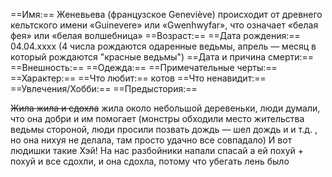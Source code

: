 ==Имя:== Женевьева (французское Geneviève) происходит от древнего кельтского имени «Guinevere» или «Gwenhwyfar», что означает «белая фея» или «белая волшебница» 
==Возраст:== 
==Дата рождения:== 04.04.xxxx 
(4 числа рождаются одаренные ведьмы, апрель — месяц в который рождаются "красные ведьмы")
==Дата и причина смерти:== 
==Внешность:==
==Одежда:==
==Примечательные черты:==
==Характер:==
==Что любит:== котов
==Что ненавидит:== 
==Увлечения/Хобби:==
==Предыстория:== 

~~Жила жила и сдохла~~ жила около небольшой деревеньки, люди думали, что она добри и им помогает (монстры обходили место жительства ведьмы стороной, люди просили позвать дождь — шел дождь и и т.д. , но она нихуя не делала, там просто удачно все совпадало) 
И вот людишки такие Хэй! На нас разбойники напали спасай а ей похуй + похуй и все сдохли, и она сдохла, потому что убегать лень было 

